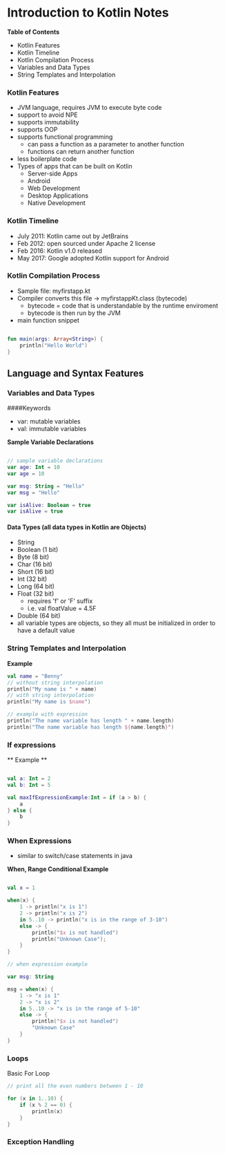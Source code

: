 # Introduction to Kotlin Notes

**Table of Contents**
* Kotlin Features
* Kotlin Timeline
* Kotlin Compilation Process
* Variables and Data Types
* String Templates and Interpolation 


### Kotlin Features
* JVM language, requires JVM to execute byte code
* support to avoid NPE
* supports immutability
* supports OOP
* supports functional programming
	* can pass a function as a parameter to another function
	* functions can return another function
* less boilerplate code 
* Types of apps that can be built on Kotlin
	* Server-side Apps
	* Android 
	* Web Development
	* Desktop Applications
	* Native Development 


### Kotlin Timeline
* July 2011: Kotlin came out by JetBrains
* Feb 2012: open sourced under Apache 2 license
* Feb 2016: Kotlin v1.0 released
* May 2017: Google adopted Kotlin support for Android


### Kotlin Compilation Process
* Sample file: myfirstapp.kt
* Compiler converts this file -> myfirstappKt.class (bytecode)
	* bytecode = code that is understandable by the runtime enviroment 
	* bytecode is then run by the JVM
* main function snippet
```kotlin

fun main(args: Array<String>) {
	println("Hello World")
}

```

## Language and Syntax Features


### Variables and Data Types
####Keywords
* var: mutable variables
* val: immutable variables 

**Sample Variable Declarations** 
```kotlin

// sample variable declarations
var age: Int = 10
var age = 10

var msg: String = "Hello"
var msg = "Hello"

var isAlive: Boolean = true
var isAlive = true

```

#### Data Types (all data types in Kotlin are Objects)
* String
* Boolean (1 bit)
* Byte (8 bit)
* Char (16 bit)
* Short (16 bit)
* Int (32 bit)
* Long (64 bit)
* Float (32 bit)
	* requires 'f' or 'F' suffix
	* i.e. val floatValue = 4.5F
* Double (64 bit)
* all variable types are objects, so they all must be initialized in order to have a default value 


### String Templates and Interpolation 
**Example**
```kotlin
val name = "Benny"
// without string interpolation
println("My name is " + name)
// with string interpolation
println("My name is $name")

// example with expression
println("The name variable has length " + name.length)
println("The name variable has length ${name.length}")


```


### If expressions
** Example **
```kotlin

val a: Int = 2
val b: Int = 5

val maxIfExpressionExample:Int = if (a > b) {
    a
} else {
    b
}

```

### When Expressions
* similar to switch/case statements in java

**When, Range Conditional Example**
```kotlin 

val x = 1

when(x) {
    1 -> println("x is 1")
    2 -> println("x is 2")
    in 5..10 -> println("x is in the range of 3-10")
    else -> {
        println("$x is not handled")
        println("Unknown Case");
    }
}

// when expression example

var msg: String

msg = when(x) {
    1 -> "x is 1"
    2 -> "x is 2"
    in 5..10 -> "x is in the range of 5-10"
    else -> {
        println("$x is not handled")
        "Unknown Case"
    }
}


```


### Loops
Basic For Loop
```kotlin
// print all the even numbers between 1 - 10

for (x in 1..10) {
    if (x % 2 == 0) {
        println(x)
    }
}

```

### Exception Handling

















